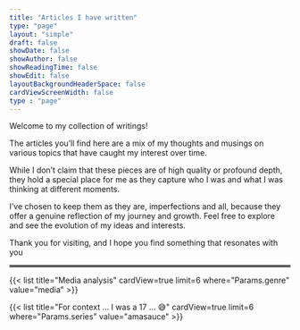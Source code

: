 ```yaml
---
title: "Articles I have written"
type: "page"
layout: "simple"
draft: false
showDate: false
showAuthor: false
showReadingTime: false
showEdit: false
layoutBackgroundHeaderSpace: false
cardViewScreenWidth: false
type : "page"
---
```


Welcome to my collection of writings!

The articles you’ll find here are a mix of my thoughts and musings on various topics that have caught my interest over time. 

While I don’t claim that these pieces are of high quality or profound depth, they hold a special place for me as they capture who I was and what I was thinking at different moments.

I’ve chosen to keep them as they are, imperfections and all, because they offer a genuine reflection of my journey and growth. 
Feel free to explore and see the evolution of my ideas and interests.

Thank you for visiting, and I hope you find something that resonates with you

<hr style="border:2px solid gray">

{{< list title="Media analysis" cardView=true limit=6 where="Params.genre" value="media" >}}

{{< list title="For context ... I was a 17 ... 😅" cardView=true limit=6 where="Params.series" value="amasauce" >}}
